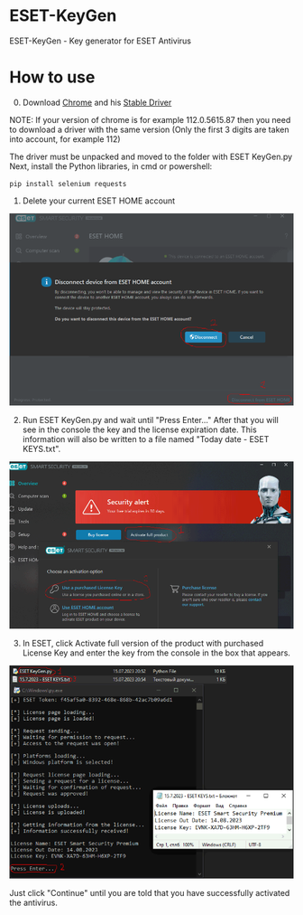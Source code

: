 # ESET-KeyGen
ESET-KeyGen - Key generator for ESET Antivirus

# How to use

0. Download [Chrome](https://www.google.com/chrome/) and his [Stable Driver](https://chromedriver.chromium.org/downloads)

NOTE: If your version of chrome is for example 112.0.5615.87 then you need to download a driver
      with the same version (Only the first 3 digits are taken into account, for example 112)

The driver must be unpacked and moved to the folder with ESET KeyGen.py
Next, install the Python libraries, in cmd or powershell:

```
pip install selenium requests
```

1. Delete your current ESET HOME account

![](img/1.png)

2. Run ESET KeyGen.py and wait until "Press Enter..."
After that you will see in the console the key and the license expiration date.
This information will also be written to a file named "Today date - ESET KEYS.txt".

![](img/2.png)

3. In ESET, click Activate full version of the product with purchased License Key and enter the key from the console in the box that appears.

![](img/3.png)

Just click "Continue" until you are told that you have successfully activated the antivirus.
